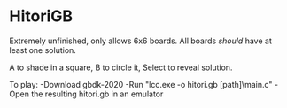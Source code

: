 # HitoriGB

Extremely unfinished, only allows 6x6 boards. All boards *should* have at least one solution. 

A to shade in a square, B to circle it, Select to reveal solution. 


To play:
-Download gbdk-2020 
-Run "lcc.exe -o hitori.gb [path]\main.c"
-Open the resulting hitori.gb in an emulator
